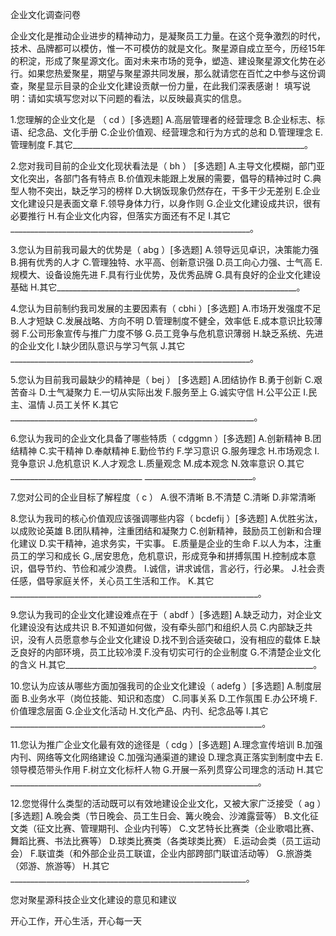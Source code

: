 企业文化调查问卷
 
企业文化是推动企业进步的精神动力，是凝聚员工力量。在这个竞争激烈的时代，技术、品牌都可以模仿，惟一不可模仿的就是文化。聚星源自成立至今，历经15年的积淀，形成了聚星源文化。面对未来市场的竞争，塑造、建设聚星源文化势在必行。如果您热爱聚星，期望与聚星源共同发展，那么就请您在百忙之中参与这份调查，聚星显示目录的企业文化建设贡献一份力量，在此我们深表感谢！
填写说明：请如实填写您对以下问题的看法，以反映最真实的信息。

1.您理解的企业文化是 （    cd       ）[多选题]
A.高层管理者的经营理念
B.企业标志、标语、纪念品、文化手册
C.企业价值观、经营理念和行为方式的总和
D.管理理念
E.管理制度
F.其它__________________________________________________________。  

2.您对我司目前的企业文化现状看法是（   bh        ） [多选题]
A.主导文化模糊，部门亚文化突出，各部门各有特点
B.价值观未能跟上发展的需要，倡导的精神过时
C.典型人物不突出，缺乏学习的榜样
D.大锅饭现象仍然存在，干多干少无差别
E.企业文化建设只是表面文章
F.领导身体力行，以身作则
G.企业文化建设成共识，很有必要推行
H.有企业文化内容，但落实方面还有不足
I.其它____________________________________________________________。  

3.您认为目前我司最大的优势是（    abg        ）[多选题]
A.领导远见卓识，决策能力强
B.拥有优秀的人才
C.管理独特、水平高、创新意识强
D.员工向心力强、士气高
E.规模大、设备设施先进
F.具有行业优势，及优秀品牌
G.具有良好的企业文化建设基础
H.其它____________________________________________________________。  

4.您认为目前制约我司发展的主要因素有（     cbhi         ）[多选题]
A.市场开发强度不足
B.人才短缺
C.发展战略、方向不明
D.管理制度不健全，效率低
E.成本意识比较薄弱
F.公司形象宣传与推广力度不够
G.员工竞争与危机意识薄弱
H.缺乏系统、先进的企业文化
I.缺少团队意识与学习气氛
J.其它____________________________________________________________。

5.您认为目前我司最缺少的精神是（       bej       ） [多选题]
A.团结协作
B.勇于创新
C.艰苦奋斗
D.士气凝聚力
E.一切从实际出发
F.服务至上
G.诚实守信
H.公平公正
I.民主、温情
J.员工关怀
K.其它_____________________________________________________________。

6.您认为我司的企业文化具备了哪些特质（     cdggmn         ）[多选题]
A.创新精神
B.团结精神
C.实干精神
D.奉献精神
E.勤俭节约
F.学习意识
G.服务理念
H.市场观念
I.竞争意识
J.危机意识
K.人才观念
L.质量观念
M.成本观念
N.效率意识
O.其它_________________________________ ___________________________。  

7.您对公司的企业目标了解程度（      c        ）
A.很不清晰            B.不清楚            C.清晰            D.非常清晰

8.您认为我司的核心价值观应该强调哪些内容（      bcdefij         ）[多选题]
A.优胜劣汰，以成败论英雄
B.团队精神，注重团结和凝聚力
C.创新精神，鼓励员工创新和合理化建议
D.实干精神，追求务实，干实事。
E.质量是企业的生命
F.以人为本，注重员工的学习和成长
G.,居安思危，危机意识，形成竞争和拼搏氛围
H.控制成本意识，倡导节约、节俭和减少浪费。
I.诚信，讲求诚信，言必行，行必果。
J.社会责任感，倡导家庭关怀，关心员工生活和工作。
K.其它______________________________________________________________。  

9.您认为我司的企业文化建设难点在于（         abdf       ）[多选题]
A.缺乏动力，对企业文化建设没有达成共识
B.不知道如何做，没有牵头部门和组织人员
C.内部缺乏共识，没有人员愿意参与企业文化建设
D.找不到合适突破口，没有相应的载体
E.缺乏良好的内部环境，员工比较冷漠
F.没有切实可行的企业制度
G.不清楚企业文化的含义
H.其它______________________________________________________________。  

10.您认为应该从哪些方面加强我司的企业文化建设（     adefg         ）[多选题]
A.制度层面
B.业务水平（岗位技能、知识和态度）
C.同事关系
D.工作氛围
E.办公环境
F.价值理念层面
G.企业文化活动
H.文化产品、内刊、纪念品等
I.其它_______________________________________________________________。  

11.您认为推广企业文化最有效的途径是（       cdg       ）[多选题]
A.理念宣传培训
B.加强内刊、网络等文化网络建设
C.加强沟通渠道的建设
D.理念真正落实到制度中去
E.领导模范带头作用
F.树立文化标杆人物
G.开展一系列贯穿公司理念的活动
H.其它______________________________________________________________。  

12.您觉得什么类型的活动既可以有效地建设企业文化，又被大家广泛接受（  ag         ）[多选题]
A.晚会类（节日晚会、员工生日会、篝火晚会、沙滩露营等）
B.文化征文类（征文比赛、管理期刊、企业内刊等）
C.文艺特长比赛类（企业歌唱比赛、舞蹈比赛、书法比赛等）
D.球类比赛类（各类球类比赛）
E.运动会类（员工运动会）
F.联谊类（和外部企业员工联谊，企业内部跨部门联谊活动等）
G.旅游类（郊游、旅游等）
H.其它___________________________________________________________。  

您对聚星源科技企业文化建设的意见和建议

开心工作，开心生活，开心每一天
 










